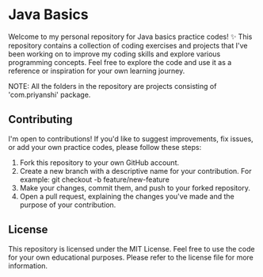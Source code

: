 # Java Basics
Welcome to my personal repository for Java basics practice codes! ✨ This repository contains a collection of coding exercises and projects that I've been working on to improve my coding skills and explore various programming concepts. Feel free to explore the code and use it as a reference or inspiration for your own learning journey.

NOTE: All the folders in the repository are projects consisting of 'com.priyanshi' package.

## Contributing
I'm open to contributions! If you'd like to suggest improvements, fix issues, or add your own practice codes, please follow these steps:
1. Fork this repository to your own GitHub account.
2. Create a new branch with a descriptive name for your contribution.
   For example: git checkout -b feature/new-feature
3. Make your changes, commit them, and push to your forked repository.
4. Open a pull request, explaining the changes you've made and the purpose of your contribution.

## License
This repository is licensed under the MIT License. Feel free to use the code for your own educational purposes. Please refer to the license file for more information.
